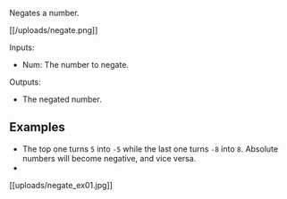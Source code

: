 Negates a number.

[[/uploads/negate.png]]

Inputs:

- Num: The number to negate.

Outputs:

- The negated number.

## Examples
- The top one turns `5` into `-5` while the last one turns `-8` into `8`. Absolute numbers will become negative, and vice versa.
- 
[[uploads/negate_ex01.jpg]]